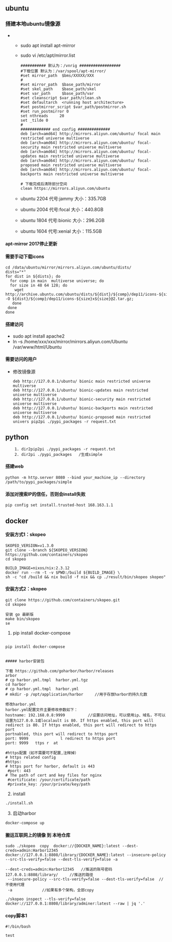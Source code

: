 ## ubuntu

### 搭建本地ubuntu镜像源

* * sudo apt install apt-mirror

  * sudo vi /etc/apt/mirror.list

    ```
    ########### 默认为：/vnrig ##################
    #下载位置 默认为：/var/spool/apt-mirror/
    #set mirror_path  $bms/XXXXX/XXX
    #
    #set mirror_path  $base_path/mirror
    #set skel_path    $base_path/skel
    #set var_path     $base_path/var
    #set cleanscript $var_path/clean.sh
    #set defaultarch  <running host architecture>
    #set postmirror_script $var_path/postmirror.sh
    #set run_postmirror 0
    set nthreads     20
    set _tilde 0
    #
    ############# end config ##############
    deb [arch=amd64] http://mirrors.aliyun.com/ubuntu/ focal main restricted universe multiverse
    deb [arch=amd64] http://mirrors.aliyun.com/ubuntu/ focal-security main restricted universe multiverse
    deb [arch=amd64] http://mirrors.aliyun.com/ubuntu/ focal-updates main restricted universe multiverse
    deb [arch=amd64] http://mirrors.aliyun.com/ubuntu/ focal-proposed main restricted universe multiverse
    deb [arch=amd64] http://mirrors.aliyun.com/ubuntu/ focal-backports main restricted universe multiverse
    
    # 下载完成后清除部分空间
    clean https://mirrors.aliyun.com/ubuntu
    
    ```

  * ubuntu 2204 代号:jammy 大小：335.7GB

  * ubuntu 2004 代号:focal  大小：440.8GB

  * ubuntu 1804 代号:bionic 大小：296.2GB

  * ubuntu 1604 代号:xenial 大小：115.5GB

  

#### apt-mirror 2017停止更新

####	需要手动下载icons

  ```
cd /data/ubuntu/mirror/mirrors.aliyun.com/ubuntu/dists/
  dists="*"
for dist in ${dists}; do
    for comp in main  multiverse universe; do
    for size in 48 64 128; do
      wget http://archive.ubuntu.com/ubuntu/dists/${dist}/${comp}/dep11/icons-${size}x${size}@2.tar.gz -O ${dist}/${comp}/dep11/icons-${size}x${size}@2.tar.gz;
     done
   done
  done
  
  ```

  

  #### 搭建访问

  * sudo apt install apache2
  * ln –s /home/xxx/xxx/mirror/mirrors.aliyun.com/Ubuntu /var/www/html/Ubuntu

  #### 需要访问的用户

  * 修改镜像源

    ```
    deb http://127.0.0.1/ubuntu/ bionic main restricted universe multiverse
    deb http://127.0.0.1/ubuntu/ bionic-updates main restricted universe multiverse
    deb http://127.0.0.1/ubuntu/ bionic-security main restricted universe multiverse
    deb http://127.0.0.1/ubuntu/ bionic-backports main restricted universe multiverse
    deb http://127.0.0.1/ubuntu/ bionic-proposed main restricted univers pip2pi ./pypi_packages -r request.txt
    ```

## python

		1. dir2pip2pi ./pypi_packages -r request.txt
		2. dir2pi ./pypi_packages   /生成simple

#### 搭建web

```
python -m http.server 8080 --bind your_machine_ip --directory /path/to/pypi_packages/simple
```

#### 添加对搜索IP的信任，否则会install失败
```
pip config set install.trusted-host 168.163.1.1
```





## docker

#### 安装方式1：skopeo 

```
SKOPEO_VERSION=v1.3.0
git clone --branch ${SKOPEO_VERSION} https://github.com/containers/skopeo
cd skopeo

BUILD_IMAGE=nixos/nix:2.3.12
docker run --rm -t -v $PWD:/build ${BUILD_IMAGE} \
sh -c "cd /build && nix build -f nix && cp ./result/bin/skopeo skopeo"
```

#### 安装方式2：skopeo 

```
git clone https://github.com/containers/skopeo.git
cd skopeo

安装 go 最新版
make bin/skopeo
se

```
1. pip install docker-compose

```

pip install docker-compose

```

```

##### harbor安装包

下载 https://github.com/goharbor/harbor/releases
arbor
# cp harbor.yml.tmpl  harbor.yml.tgz 
cd harbor
# cp harbor.yml.tmpl  harbor.yml
# mkdir -p /opt/application/harbor     //用于存放harbor的持久化数

修改harbor.yml
harbor.yml配置文件主要修改参数如下：
hostname: 192.168.0.8:9999          //设置访问地址，可以使用ip、域名，不可以设置为127.0.0.1或localault is 80. If https enabled, this port will redirect is 80. If https enabled, this port will redirect to https port
portnabled, this port will redirect to https port
port: 9999              l redirect to https port
port: 9999   ttps r  at          

#https配置（如不需要可不配置,注释掉）
# https related config
#https:
# https port for harbor, default is 443
 #port: 443
# The path of cert and key files for nginx
 #certificate: /your/certificate/path
 #private_key: /your/private/key/path
```

2. install

```
./install.sh
```

3. 启动harbor

```
docker-compose up
```



#### 搬运互联网上的镜像 到 本地仓库

```
sudo ./skopeo  copy  docker://{DOCKER_NAME}:latest --dest-creds=admin:Harbor12345 docker://127.0.0.1:8808/library/{DOCKER_NAME}:latest --insecure-policy --src-tls-verify=false --dest-tls-verify=false -a

--dest-creds=admin:Harbor12345   //推送的账号密码
127.0.0.1:8808/library/     //推送的路径
 --insecure-policy --src-tls-verify=false --dest-tls-verify=false  //不使用代理
 -a 			//如果有多个架构，全部copy
```



```
./skopeo inspect --tls-verify=false  docker://127.0.0.1:8808/library/adminer:latest --raw | jq '.'
```



#### copy脚本1

```shell
#!/bin/bash

test

```